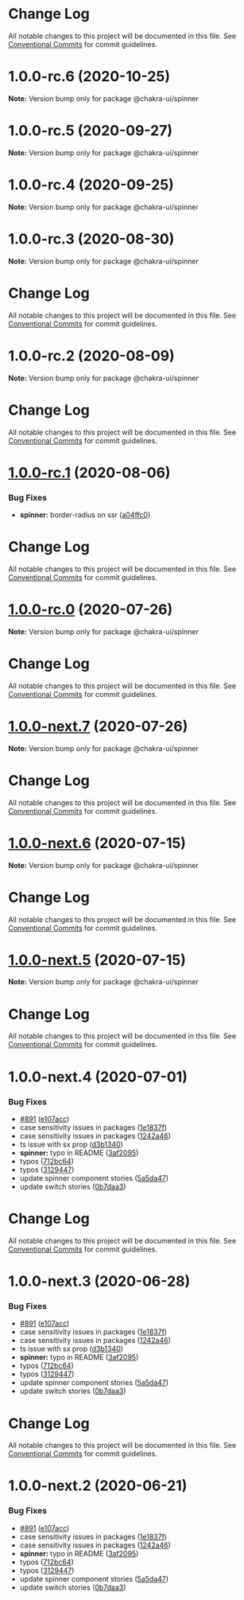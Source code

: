 # Change Log

All notable changes to this project will be documented in this file.
See [Conventional Commits](https://conventionalcommits.org) for commit guidelines.

# 1.0.0-rc.6 (2020-10-25)

**Note:** Version bump only for package @chakra-ui/spinner





# 1.0.0-rc.5 (2020-09-27)

**Note:** Version bump only for package @chakra-ui/spinner





# 1.0.0-rc.4 (2020-09-25)

**Note:** Version bump only for package @chakra-ui/spinner





# 1.0.0-rc.3 (2020-08-30)

**Note:** Version bump only for package @chakra-ui/spinner





# Change Log

All notable changes to this project will be documented in this file. See
[Conventional Commits](https://conventionalcommits.org) for commit guidelines.

# 1.0.0-rc.2 (2020-08-09)

**Note:** Version bump only for package @chakra-ui/spinner

# Change Log

All notable changes to this project will be documented in this file. See
[Conventional Commits](https://conventionalcommits.org) for commit guidelines.

# [1.0.0-rc.1](https://github.com/chakra-ui/chakra-ui/compare/@chakra-ui/spinner@1.0.0-rc.0...@chakra-ui/spinner@1.0.0-rc.1) (2020-08-06)

### Bug Fixes

- **spinner:** border-radius on ssr
  ([a04ffc0](https://github.com/chakra-ui/chakra-ui/commit/a04ffc096457acbfdc174fc0973580c8ed97d03c))

# Change Log

All notable changes to this project will be documented in this file. See
[Conventional Commits](https://conventionalcommits.org) for commit guidelines.

# [1.0.0-rc.0](https://github.com/chakra-ui/chakra-ui/compare/@chakra-ui/spinner@1.0.0-next.7...@chakra-ui/spinner@1.0.0-rc.0) (2020-07-26)

**Note:** Version bump only for package @chakra-ui/spinner

# Change Log

All notable changes to this project will be documented in this file. See
[Conventional Commits](https://conventionalcommits.org) for commit guidelines.

# [1.0.0-next.7](https://github.com/chakra-ui/chakra-ui/compare/@chakra-ui/spinner@1.0.0-next.6...@chakra-ui/spinner@1.0.0-next.7) (2020-07-26)

**Note:** Version bump only for package @chakra-ui/spinner

# Change Log

All notable changes to this project will be documented in this file. See
[Conventional Commits](https://conventionalcommits.org) for commit guidelines.

# [1.0.0-next.6](https://github.com/chakra-ui/chakra-ui/compare/@chakra-ui/spinner@1.0.0-next.5...@chakra-ui/spinner@1.0.0-next.6) (2020-07-15)

**Note:** Version bump only for package @chakra-ui/spinner

# Change Log

All notable changes to this project will be documented in this file. See
[Conventional Commits](https://conventionalcommits.org) for commit guidelines.

# [1.0.0-next.5](https://github.com/chakra-ui/chakra-ui/compare/@chakra-ui/spinner@1.0.0-next.4...@chakra-ui/spinner@1.0.0-next.5) (2020-07-15)

**Note:** Version bump only for package @chakra-ui/spinner

# Change Log

All notable changes to this project will be documented in this file. See
[Conventional Commits](https://conventionalcommits.org) for commit guidelines.

# 1.0.0-next.4 (2020-07-01)

### Bug Fixes

- [#891](https://github.com/chakra-ui/chakra-ui/issues/891)
  ([e107acc](https://github.com/chakra-ui/chakra-ui/commit/e107acc8487898a965b0d695c1da71f46fc56d5e))
- case sensitivity issues in packages
  ([1e1837f](https://github.com/chakra-ui/chakra-ui/commit/1e1837f76e869c2df11f6a6e80ce4ab511beaf95))
- case sensitivity issues in packages
  ([1242a46](https://github.com/chakra-ui/chakra-ui/commit/1242a4666fe0e9554b6691edcf42d366f7cff67a))
- ts issue with sx prop
  ([d3b1340](https://github.com/chakra-ui/chakra-ui/commit/d3b1340cb255937927b4d4c56ce218141570b951))
- **spinner:** typo in README
  ([3af2095](https://github.com/chakra-ui/chakra-ui/commit/3af20958d9c21315bc7014b005ebb4cc9c7b76fc))
- typos
  ([712bc64](https://github.com/chakra-ui/chakra-ui/commit/712bc6466569874c78857d71babb8541397e9526))
- typos
  ([3129447](https://github.com/chakra-ui/chakra-ui/commit/31294476e9f80c64b70930b3a91becfd85b9d361))
- update spinner component stories
  ([5a5da47](https://github.com/chakra-ui/chakra-ui/commit/5a5da4787401b65673800f0ce126364822c17321))
- update switch stories
  ([0b7daa3](https://github.com/chakra-ui/chakra-ui/commit/0b7daa3512d4a274bc717fa30e818d5f733d768e))

# Change Log

All notable changes to this project will be documented in this file. See
[Conventional Commits](https://conventionalcommits.org) for commit guidelines.

# 1.0.0-next.3 (2020-06-28)

### Bug Fixes

- [#891](https://github.com/chakra-ui/chakra-ui/issues/891)
  ([e107acc](https://github.com/chakra-ui/chakra-ui/commit/e107acc8487898a965b0d695c1da71f46fc56d5e))
- case sensitivity issues in packages
  ([1e1837f](https://github.com/chakra-ui/chakra-ui/commit/1e1837f76e869c2df11f6a6e80ce4ab511beaf95))
- case sensitivity issues in packages
  ([1242a46](https://github.com/chakra-ui/chakra-ui/commit/1242a4666fe0e9554b6691edcf42d366f7cff67a))
- ts issue with sx prop
  ([d3b1340](https://github.com/chakra-ui/chakra-ui/commit/d3b1340cb255937927b4d4c56ce218141570b951))
- **spinner:** typo in README
  ([3af2095](https://github.com/chakra-ui/chakra-ui/commit/3af20958d9c21315bc7014b005ebb4cc9c7b76fc))
- typos
  ([712bc64](https://github.com/chakra-ui/chakra-ui/commit/712bc6466569874c78857d71babb8541397e9526))
- typos
  ([3129447](https://github.com/chakra-ui/chakra-ui/commit/31294476e9f80c64b70930b3a91becfd85b9d361))
- update spinner component stories
  ([5a5da47](https://github.com/chakra-ui/chakra-ui/commit/5a5da4787401b65673800f0ce126364822c17321))
- update switch stories
  ([0b7daa3](https://github.com/chakra-ui/chakra-ui/commit/0b7daa3512d4a274bc717fa30e818d5f733d768e))

# Change Log

All notable changes to this project will be documented in this file. See
[Conventional Commits](https://conventionalcommits.org) for commit guidelines.

# 1.0.0-next.2 (2020-06-21)

### Bug Fixes

- [#891](https://github.com/chakra-ui/chakra-ui/issues/891)
  ([e107acc](https://github.com/chakra-ui/chakra-ui/commit/e107acc8487898a965b0d695c1da71f46fc56d5e))
- case sensitivity issues in packages
  ([1e1837f](https://github.com/chakra-ui/chakra-ui/commit/1e1837f76e869c2df11f6a6e80ce4ab511beaf95))
- case sensitivity issues in packages
  ([1242a46](https://github.com/chakra-ui/chakra-ui/commit/1242a4666fe0e9554b6691edcf42d366f7cff67a))
- **spinner:** typo in README
  ([3af2095](https://github.com/chakra-ui/chakra-ui/commit/3af20958d9c21315bc7014b005ebb4cc9c7b76fc))
- typos
  ([712bc64](https://github.com/chakra-ui/chakra-ui/commit/712bc6466569874c78857d71babb8541397e9526))
- typos
  ([3129447](https://github.com/chakra-ui/chakra-ui/commit/31294476e9f80c64b70930b3a91becfd85b9d361))
- update spinner component stories
  ([5a5da47](https://github.com/chakra-ui/chakra-ui/commit/5a5da4787401b65673800f0ce126364822c17321))
- update switch stories
  ([0b7daa3](https://github.com/chakra-ui/chakra-ui/commit/0b7daa3512d4a274bc717fa30e818d5f733d768e))
